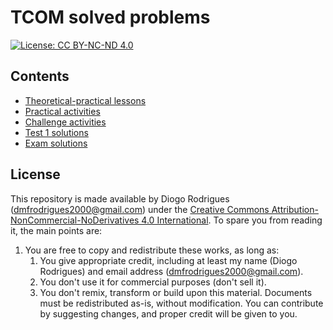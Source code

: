 # TCOM solved problems

[![License: CC BY-NC-ND 4.0](https://img.shields.io/badge/License-CC%20BY--NC--ND%204.0-lightgrey.svg)](https://creativecommons.org/licenses/by-nc-nd/4.0/)

## Contents

- [Theoretical-practical lessons](https://dmfrodrigues.github.io/feup-tcom-ex/docs/TCOM_resol_TP.pdf)
- [Practical activities](https://dmfrodrigues.github.io/feup-tcom-ex/docs/TCOM_resol_PA.pdf)
- [Challenge activities](https://dmfrodrigues.github.io/feup-tcom-ex/docs/TCOM_resol_CA.pdf)
- [Test 1 solutions](https://dmfrodrigues.github.io/feup-tcom-ex/docs/TCOM_resol_test1.pdf)
- [Exam solutions](https://dmfrodrigues.github.io/feup-tcom-ex/docs/TCOM_resol_exam.pdf)

## License

This repository is made available by Diogo Rodrigues ([dmfrodrigues2000@gmail.com](mailto:dmfrodrigues2000@gmail.com)) under the [Creative Commons Attribution-NonCommercial-NoDerivatives 4.0 International](LICENSE). To spare you from reading it, the main points are:

1. You are free to copy and redistribute these works, as long as:
    1. You give appropriate credit, including at least my name (Diogo Rodrigues) and email address ([dmfrodrigues2000@gmail.com](mailto:dmfrodrigues2000@gmail.com)).
    2. You don't use it for commercial purposes (don't sell it).
    3. You don't remix, transform or build upon this material. Documents must be redistributed as-is, without modification. You can contribute by suggesting changes, and proper credit will be given to you.
